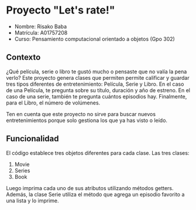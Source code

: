 # Proyecto "Let's rate!"

- Nombre: Risako Baba
- Matrícula: A01757208
- Curso: Pensamiento computacional orientado a objetos (Gpo 302)

## Contexto
¿Qué película, serie o libro te gustó mucho o pensaste que no valía la pena verlo? Este proyecto genera clases que permiten
permite calificar y guardar tres tipos diferentes de entretenimiento: Película, Serie y Libro. En el caso de una Película, te pregunta sobre su título, duración y año de estreno. En el caso de una serie, también te pregunta cuántos episodios hay. Finalmente, para el Libro, el número de volúmenes.

Ten en cuenta que este proyecto no sirve para buscar nuevos entretenimientos porque solo gestiona los que ya has visto o leído.

## Funcionalidad

El código establece tres objetos diferentes para cada clase.
Las tres clases:
1. Movie
2. Series
3. Book

Luego imprima cada uno de sus atributos utilizando métodos getters.
Además, la clase Serie utiliza el método que agrega un episodio favorito a una lista y lo imprime.
